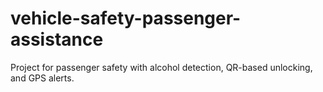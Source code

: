 # vehicle-safety-passenger-assistance
Project for passenger safety with alcohol detection, QR-based unlocking, and GPS alerts.
